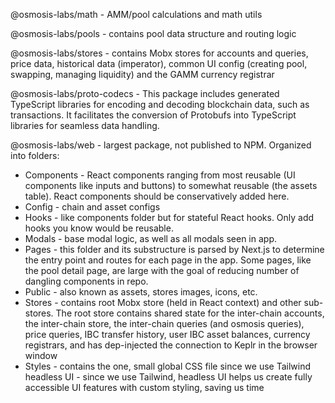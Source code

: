 @osmosis-labs/math - AMM/pool calculations and math utils

@osmosis-labs/pools - contains pool data structure and routing logic

@osmosis-labs/stores - contains Mobx stores for accounts and queries, price data, historical data (imperator), common UI config (creating pool, swapping, managing liquidity) and the GAMM currency registrar

@osmosis-labs/proto-codecs - This package includes generated TypeScript libraries for encoding and decoding blockchain data, such as transactions. It facilitates the conversion of Protobufs into TypeScript libraries for seamless data handling.

@osmosis-labs/web - largest package, not published to NPM. Organized into folders:

- Components - React components ranging from most reusable (UI components like inputs and buttons) to somewhat reusable (the assets table). React components should be conservatively added here.
- Config - chain and asset configs
- Hooks - like components folder but for stateful React hooks. Only add hooks you know would be reusable.
- Modals - base modal logic, as well as all modals seen in app.
- Pages - this folder and its substructure is parsed by Next.js to determine the entry point and routes for each page in the app. Some pages, like the pool detail page, are large with the goal of reducing number of dangling components in repo.
- Public - also known as assets, stores images, icons, etc.
- Stores - contains root Mobx store (held in React context) and other sub-stores.
  The root store contains shared state for the inter-chain accounts, the inter-chain store, the inter-chain queries (and osmosis queries), price queries, IBC transfer history, user IBC asset balances, currency registrars, and has dep-injected the connection to Keplr in the browser window
- Styles - contains the one, small global CSS file since we use Tailwind
  headless UI - since we use Tailwind, headless UI helps us create fully accessible UI features with custom styling, saving us time
